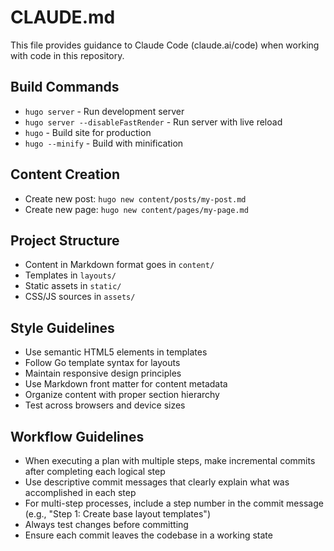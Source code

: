 # CLAUDE.md

This file provides guidance to Claude Code (claude.ai/code) when working with code in this repository.

## Build Commands
- `hugo server` - Run development server
- `hugo server --disableFastRender` - Run server with live reload
- `hugo` - Build site for production
- `hugo --minify` - Build with minification

## Content Creation
- Create new post: `hugo new content/posts/my-post.md`
- Create new page: `hugo new content/pages/my-page.md`

## Project Structure
- Content in Markdown format goes in `content/`
- Templates in `layouts/`
- Static assets in `static/`
- CSS/JS sources in `assets/`

## Style Guidelines
- Use semantic HTML5 elements in templates
- Follow Go template syntax for layouts
- Maintain responsive design principles
- Use Markdown front matter for content metadata
- Organize content with proper section hierarchy
- Test across browsers and device sizes

## Workflow Guidelines
- When executing a plan with multiple steps, make incremental commits after completing each logical step
- Use descriptive commit messages that clearly explain what was accomplished in each step
- For multi-step processes, include a step number in the commit message (e.g., "Step 1: Create base layout templates")
- Always test changes before committing
- Ensure each commit leaves the codebase in a working state